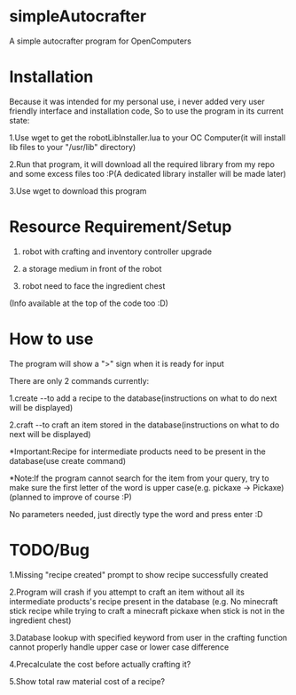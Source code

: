 # simpleAutocrafter
A simple autocrafter program for OpenComputers

# Installation
Because it was intended for my personal use, i never added very user friendly interface and installation code, So to use the program in its current state:

1.Use wget to get the robotLibInstaller.lua to your OC Computer(it will install lib files to your "/usr/lib" directory)

2.Run that program, it will download all the required library from my repo and some excess files too :P(A dedicated library installer will be made later)

3.Use wget to download this program

# Resource Requirement/Setup

1. robot with crafting and inventory controller upgrade

2. a storage medium in front of the robot

3. robot need to face the ingredient chest

(Info available at the top of the code too :D)


# How to use
The program will show a ">" sign when it is ready for input

There are only 2 commands currently:

1.create --to add a recipe to the database(instructions on what to do next will be displayed)

2.craft --to craft an item stored in the database(instructions on what to do next will be displayed)

*Important:Recipe for intermediate products need to be present in the database(use create command)

*Note:If the program cannot search for the item from your query, try to make sure the first letter of the word is upper case(e.g. pickaxe -> Pickaxe)(planned to improve of course :P)

No parameters needed, just directly type the word and press enter :D

# TODO/Bug

1.Missing "recipe created" prompt to show recipe successfully created

2.Program will crash if you attempt to craft an item without all its intermediate products's recipe present in the database
(e.g. No minecraft stick recipe while trying to craft a minecraft pickaxe when stick is not in the ingredient chest)

3.Database lookup with specified keyword from user in the crafting function cannot properly handle upper case or lower case difference

4.Precalculate the cost before actually crafting it?

5.Show total raw material cost of a recipe?
